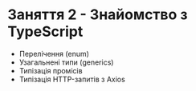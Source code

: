 # Заняття 2 - Знайомство з TypeScript

- Перелічення (enum)
- Узагальнені типи (generics)
- Типізація промісів
- Типізація HTTP-запитів з Axios
